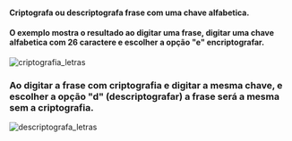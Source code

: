 #### Criptografa ou descriptografa frase com uma chave alfabetica.

#### O exemplo  mostra o resultado ao digitar uma frase, digitar uma chave alfabetica com 26 caractere e escolher a opção "e" encriptografar.


![criptografia_letras](https://github.com/LucieneRodrigues/Cifra_de_Cesar2/assets/105310968/77c8a714-03b4-4904-9478-7e39b0ee1f65)

### Ao digitar a frase com criptografia e digitar a mesma chave, e escolher a opção "d"  (descriptografar) a frase será a mesma sem a criptografia.

![descriptografa_letras](https://github.com/LucieneRodrigues/Cifra_de_Cesar2/assets/105310968/c113ea1e-256c-4cc1-b97b-9800d9553227)


